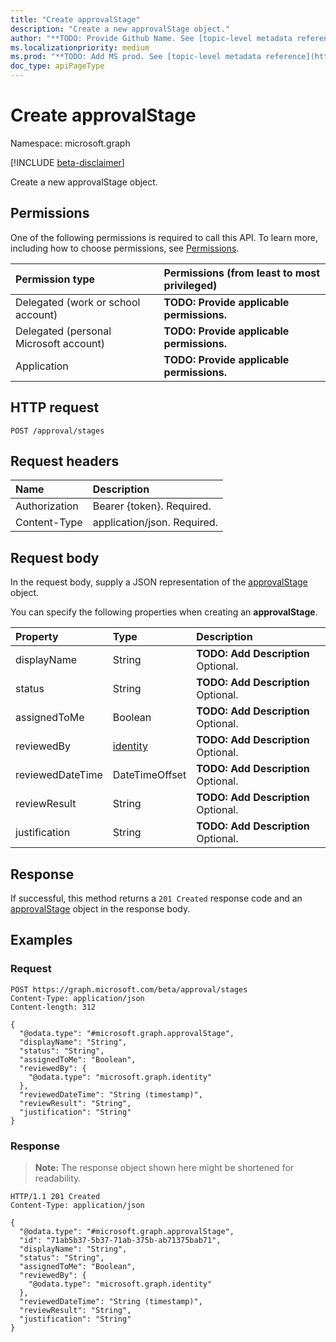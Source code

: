 ```yaml
---
title: "Create approvalStage"
description: "Create a new approvalStage object."
author: "**TODO: Provide Github Name. See [topic-level metadata reference](https://msgo.azurewebsites.net/add/document/guidelines/metadata.html#topic-level-metadata)**"
ms.localizationpriority: medium
ms.prod: "**TODO: Add MS prod. See [topic-level metadata reference](https://msgo.azurewebsites.net/add/document/guidelines/metadata.html#topic-level-metadata)**"
doc_type: apiPageType
---
```


# Create approvalStage
Namespace: microsoft.graph

[!INCLUDE [beta-disclaimer](../../includes/beta-disclaimer.md)]

Create a new approvalStage object.

## Permissions
One of the following permissions is required to call this API. To learn more, including how to choose permissions, see [Permissions](/graph/permissions-reference).

|Permission type|Permissions (from least to most privileged)|
|:---|:---|
|Delegated (work or school account)|**TODO: Provide applicable permissions.**|
|Delegated (personal Microsoft account)|**TODO: Provide applicable permissions.**|
|Application|**TODO: Provide applicable permissions.**|

## HTTP request

<!-- {
  "blockType": "ignored"
}
-->
``` http
POST /approval/stages
```

## Request headers
|Name|Description|
|:---|:---|
|Authorization|Bearer {token}. Required.|
|Content-Type|application/json. Required.|

## Request body
In the request body, supply a JSON representation of the [approvalStage](../resources/approvalstage.md) object.

You can specify the following properties when creating an **approvalStage**.

|Property|Type|Description|
|:---|:---|:---|
|displayName|String|**TODO: Add Description** Optional.|
|status|String|**TODO: Add Description** Optional.|
|assignedToMe|Boolean|**TODO: Add Description** Optional.|
|reviewedBy|[identity](../resources/identity.md)|**TODO: Add Description** Optional.|
|reviewedDateTime|DateTimeOffset|**TODO: Add Description** Optional.|
|reviewResult|String|**TODO: Add Description** Optional.|
|justification|String|**TODO: Add Description** Optional.|



## Response

If successful, this method returns a `201 Created` response code and an [approvalStage](../resources/approvalstage.md) object in the response body.

## Examples

### Request
<!-- {
  "blockType": "request",
  "name": "create_approvalstage_from_"
}
-->
``` http
POST https://graph.microsoft.com/beta/approval/stages
Content-Type: application/json
Content-length: 312

{
  "@odata.type": "#microsoft.graph.approvalStage",
  "displayName": "String",
  "status": "String",
  "assignedToMe": "Boolean",
  "reviewedBy": {
    "@odata.type": "microsoft.graph.identity"
  },
  "reviewedDateTime": "String (timestamp)",
  "reviewResult": "String",
  "justification": "String"
}
```


### Response
>**Note:** The response object shown here might be shortened for readability.
<!-- {
  "blockType": "response",
  "truncated": true,
  "@odata.type": "microsoft.graph.approvalStage"
}
-->
``` http
HTTP/1.1 201 Created
Content-Type: application/json

{
  "@odata.type": "#microsoft.graph.approvalStage",
  "id": "71ab5b37-5b37-71ab-375b-ab71375bab71",
  "displayName": "String",
  "status": "String",
  "assignedToMe": "Boolean",
  "reviewedBy": {
    "@odata.type": "microsoft.graph.identity"
  },
  "reviewedDateTime": "String (timestamp)",
  "reviewResult": "String",
  "justification": "String"
}
```

